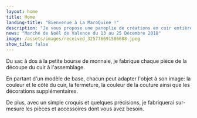 ```yaml
---
layout: home
title: Home
landing-title: "Bienvenue à La MaroQuine !"
description: "Je vous propose une panoplie de créations en cuir entièrement faites à la main."
news: "Marché de Noël de Valence du 13 au 25 Décembre 2018"
image: /assets/images/received_325776691586688.jpeg
show_tile: false
---
```

Du sac à dos à la petite bourse de monnaie, je fabrique chaque pièce de la découpe du cuir à l'assemblage.

En partant d'un modèle de base, chacun peut adapter l'objet à son image: la couleur et le côté du cuir, la fermeture, la couleur de la couture ainsi que les décorations supplémentaires.

De plus, avec un simple croquis et quelques précisions, je fabriquerai sur-mesure les pièces et accessoires dont vous avez besoin.